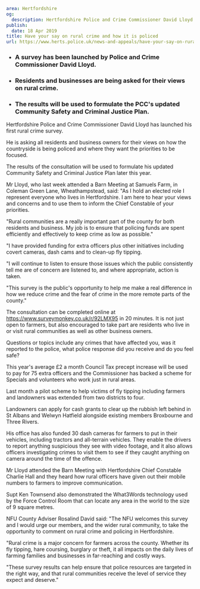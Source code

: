 ```yaml
area: Hertfordshire
og:
  description: Hertfordshire Police and Crime Commissioner David Lloyd has launched his first rural crime survey.
publish:
  date: 18 Apr 2019
title: Have your say on rural crime and how it is policed
url: https://www.herts.police.uk/news-and-appeals/have-your-say-on-rural-crime-and-how-it-is-policed
```

* ### A survey has been launched by Police and Crime Commissioner David Lloyd.

 * ### Residents and businesses are being asked for their views on rural crime.

 * ### The results will be used to formulate the PCC's updated Community Safety and Criminal Justice Plan.

Hertfordshire Police and Crime Commissioner David Lloyd has launched his first rural crime survey.

He is asking all residents and business owners for their views on how the countryside is being policed and where they want the priorities to be focused.

The results of the consultation will be used to formulate his updated Community Safety and Criminal Justice Plan later this year.

Mr Lloyd, who last week attended a Barn Meeting at Samuels Farm, in Coleman Green Lane, Wheathampstead, said: "As I hold an elected role I represent everyone who lives in Hertfordshire. I am here to hear your views and concerns and to use them to inform the Chief Constable of your priorities.

"Rural communities are a really important part of the county for both residents and business. My job is to ensure that policing funds are spent efficiently and effectively to keep crime as low as possible."

"I have provided funding for extra officers plus other initiatives including covert cameras, dash cams and to clean-up fly tipping.

"I will continue to listen to ensure those issues which the public consistently tell me are of concern are listened to, and where appropriate, action is taken.

"This survey is the public's opportunity to help me make a real difference in how we reduce crime and the fear of crime in the more remote parts of the county."

The consultation can be completed online at https://www.surveymonkey.co.uk/r/92LMX95 in 20 minutes. It is not just open to farmers, but also encouraged to take part are residents who live in or visit rural communities as well as other business owners.

Questions or topics include any crimes that have affected you, was it reported to the police, what police response did you receive and do you feel safe?

This year's average £2 a month Council Tax precept increase will be used to pay for 75 extra officers and the Commissioner has backed a scheme for Specials and volunteers who work just in rural areas.

Last month a pilot scheme to help victims of fly tipping including farmers and landowners was extended from two districts to four.

Landowners can apply for cash grants to clear up the rubbish left behind in St Albans and Welwyn Hatfield alongside existing members Broxbourne and Three Rivers.

His office has also funded 30 dash cameras for farmers to put in their vehicles, including tractors and all-terrain vehicles. They enable the drivers to report anything suspicious they see with video footage, and it also allows officers investigating crimes to visit them to see if they caught anything on camera around the time of the offence.

Mr Lloyd attended the Barn Meeting with Hertfordshire Chief Constable Charlie Hall and they heard how rural officers have given out their mobile numbers to farmers to improve communication.

Supt Ken Townsend also demonstrated the What3Words technology used by the Force Control Room that can locate any area in the world to the size of 9 square metres.

NFU County Adviser Rosalind David said: "The NFU welcomes this survey and I would urge our members, and the wider rural community, to take the opportunity to comment on rural crime and policing in Hertfordshire.

"Rural crime is a major concern for farmers across the county. Whether its fly tipping, hare coursing, burglary or theft, it all impacts on the daily lives of farming families and businesses in far-reaching and costly ways.

"These survey results can help ensure that police resources are targeted in the right way, and that rural communities receive the level of service they expect and deserve."
